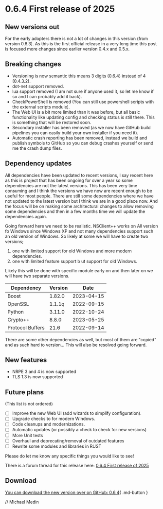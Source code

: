 # 0.6.4 First release of 2025

## New versions out

For the early adopters there is not a lot of changes in this version (from version 0.6.3).
As this is the first official release in a very long time this post is focused more changes since earlier version 0.4.x and 0.5.x.

## Breaking changes

* Versioning is now semantic this means 3 digits (0.6.4) instead of 4 (0.4.3.2).
* dot-net support removed.
* lua support removed (I am not sure if anyone used it, so let me know if so and I can probably add it back).
* CheckPowerShell is removed (You can still use powershell scripts with the external scripts module).
* The Web UI is a bit more limited than it was before, but all basic functionality like updating config and checking status is still there. This is something that will be restored soon.
* Secondary installer has been removed (as we now have GitHub build pipelines you can easily build your own installer if you need it).
* Automatic crash reporting has been removed, instead we build and publish symbols to GitHub so you can debug crashes yourself or send me the crash dump files.

## Dependency updates

All dependencies have been updated to recent versions, I say recent here as this is project that has been ongoing for over a year so some dependencies are not the latest versions.
This has been very time consuming and I think the versions we have now are recent enough to be useful for most people.
There are still some dependencies where we have not updated to the latest version but I think we are in a good place now.
And the focus will be on making some architectural changes to allow removing some dependencies and then in a few months time we will update the dependencies again.

Going forward here we need to be realistic. 
NSClient++ works on All version fo Windows since Windows XP and not many dependencies support such an old version of Windows.
So likely at some we will have to create two versions;
1. one with limited support for old Windows and more modern dependencies.
2. one with limited feature support b ut support for old Windows.

Likely this will be done with specific module early on and then later on we will have two separate versions.

| Dependency       | Version | Date        |
|------------------|---------|-------------|
| Boost            | 1.82.0  | 2023-04-15  |
| OpenSSL          | 1.1.1q  | 2022-09-15  |
| Python           | 3.11.0  | 2022-10-24  |
| Crypto++         | 8.8.0   | 2023-05-25  |
| Protocol Buffers | 21.6    | 2022-09-14  |

There are some other dependencies as well, but most of them are "copied" and as such hard to version...
This will also be resolved going forward. 

## New features

* NRPE 3 and 4 is now supported
* TLS 1.3 is now supported

## Future plans

(This list is not ordered)

* [ ] Improve the new Web UI (add wizards to simplify configuration).
* [ ] Upgrade checks to for modern Windows.
* [ ] Code cleanups and modernizations.
* [ ] Automatic updates (or possibly a check to check for new versions)
* [ ] More Unit tests
* [ ] Overhaul and deprecating/removal of outdated features
* [ ] Rewrite some modules and libraries in RUST

Please do let me know any specific things you would like to see!

There is a forum thread for this release here: [0.6.4 First release of 2025](https://github.com/mickem/nscp/discussions/858)

## Download

[You can download the new version over on GitHub: 0.6.4](https://github.com/mickem/nscp/releases/0.6.4){ .md-button }

// Michael Medin
